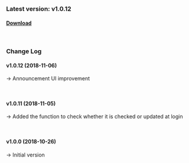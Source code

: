 ### Latest version: v1.0.12

#### [Download](https://xyuditqzezxs1008973.cdn.ntruss.com/sdk/GamePotSDK_Android_1106.zip)

<br/>

### Change Log

#### v1.0.12 (2018-11-06)

→ Announcement UI improvement

<br/>

#### v1.0.11 (2018-11-05)

→ Added the function to check whether it is checked or updated at login

<br/>

#### v1.0.0 (2018-10-26)

→ Initial version
